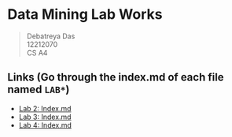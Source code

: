# Data Mining Lab Works
> Debatreya Das <br>
> 12212070 <br>
> CS A4 <br>
## Links (Go through the index.md of each file named `LAB*`)
- [Lab 2: Index.md](./Lab2/index.md)
- [Lab 3: Index.md](./Lab3/index.md)
- [Lab 4: Index.md](./Lab4/index.md)
